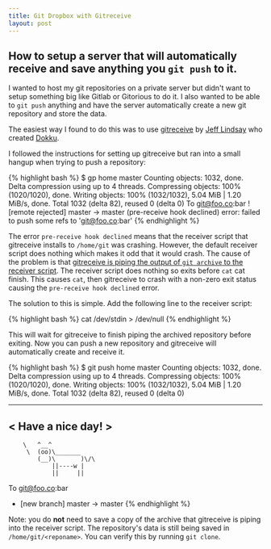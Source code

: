 ```yaml
---
title: Git Dropbox with Gitreceive
layout: post
---
```


## How to setup a server that will automatically receive and save anything you `git push` to it.

I wanted to host my git repositories on a private server but didn't want to
setup something big like Gitlab or Gitorious to do it. I also wanted to be able
to `git push` anything and have the server automatically create a new git
repository and store the data.

The easiest way I found to do this was to use
[gitreceive](https://github.com/progrium/gitreceive) by [Jeff
Lindsay](http://progrium.com/blog/) who
created [Dokku](https://github.com/progrium/gitreceive).

I followed the instructions for setting up gitreceive but ran into a small
hangup when trying to push a repository:

{% highlight bash %}
$ gp home master
Counting objects: 1032, done.
Delta compression using up to 4 threads.
Compressing objects: 100% (1020/1020), done.
Writing objects: 100% (1032/1032), 5.04 MiB | 1.20 MiB/s, done.
Total 1032 (delta 82), reused 0 (delta 0)
To git@foo.co:bar
 ! [remote rejected] master -> master (pre-receive hook declined)
error: failed to push some refs to 'git@foo.co:bar'
{% endhighlight %}

The error `pre-receive hook declined` means that the receiver script that gitreceive installs to `/home/git` was crashing. However, the default receiver script does nothing which makes it odd that it would crash. The cause of the problem is that [gitreceive is piping the output of `git archive` to the receiver script](https://github.com/progrium/gitreceive/blob/ff8d03ec8d308f6dec8142b9c4e8518591d6e32f/gitreceive#L115). The receiver script does nothing so exits before `cat` cat finish. This causes `cat`, then gitreceive to crash with a non-zero exit status causing the `pre-receive hook declined` error.

The solution to this is simple. Add the following line to the receiver script:

{% highlight bash %}
cat /dev/stdin > /dev/null
{% endhighlight %}

This will wait for gitreceive to finish piping the archived repository before exiting. Now you can push a new repository and gitreceive will automatically create and receive it.

{% highlight bash %}
$ git push home master
Counting objects: 1032, done.  Delta compression using up to 4 threads.
Compressing objects: 100% (1020/1020), done.
Writing objects: 100% (1032/1032), 5.04 MiB | 1.20 MiB/s, done.
Total 1032 (delta 82), reused 0 (delta 0)
 __________________
< Have a nice day! >
 ------------------
        \   ^__^
         \  (oo)\_______
            (__)\       )\/\
                ||----w |
                ||     ||
To git@foo.co:bar
* [new branch]      master -> master
{% endhighlight %}

Note: you do **not** need to save a copy of the archive that gitreceive is piping into the receiver script. The repository's data is still being saved in `/home/git/<reponame>`. You can verify this by running `git clone`.
